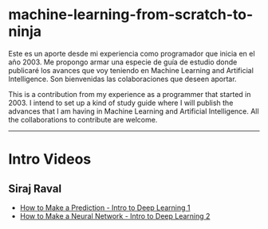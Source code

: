 # machine-learning-from-scratch-to-ninja
Este es un aporte desde mi experiencia como programador que inicia en el año 2003. Me propongo armar una especie de guía de estudio donde publicaré los avances que voy teniendo en Machine Learning and Artificial Intelligence. Son bienvenidas las colaboraciones que deseen aportar.

This is a contribution from my experience as a programmer that started in 2003. I intend to set up a kind of study guide where I will publish the advances that I am having in Machine Learning and Artificial Intelligence. All the collaborations to contribute are welcome.

---

# Intro Videos
## Siraj Raval
* [How to Make a Prediction - Intro to Deep Learning 1](https://www.youtube.com/watch?v=vOppzHpvTiQ)
* [How to Make a Neural Network - Intro to Deep Learning 2](https://www.youtube.com/watch?v=p69khggr1Jo)
